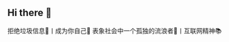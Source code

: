 ## Hi there 👋
拒绝垃圾信息👊丨成为你自己💪
表象社会中一个孤独的流浪者🏃丨互联网精神📚
<!--
**Littlekkid/Littlekkid** is a ✨ _special_ ✨ repository because its `README.md` (this file) appears on your GitHub profile.

Here are some ideas to get you started:

- 🔭 I’m currently working on ...
- 🌱 I’m currently learning ...
- 👯 I’m looking to collaborate on ...
- 🤔 I’m looking for help with ...
- 💬 Ask me about ...
- 📫 How to reach me: ...
- 😄 Pronouns: ...
- ⚡ Fun fact: ...
-->

